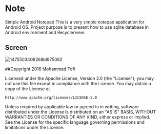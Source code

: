# Note
Simple Android Notepad
This is a very simple notepad application for Android OS. Project purpose is to present how to use sqlite database in Android environment and Recyclerview.
## Screen

![1475503409268id975082](https://cloud.githubusercontent.com/assets/7848562/19040229/ea99fe2a-898b-11e6-812e-edf3917edbb6.gif)

##Copyright 2016 Mohammad Tofi

Licensed under the Apache License, Version 2.0 (the "License");
you may not use this file except in compliance with the License.
You may obtain a copy of the License at

    http://www.apache.org/licenses/LICENSE-2.0

Unless required by applicable law or agreed to in writing, software
distributed under the License is distributed on an "AS IS" BASIS,
WITHOUT WARRANTIES OR CONDITIONS OF ANY KIND, either express or implied.
See the License for the specific language governing permissions and
limitations under the License.
